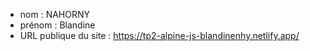 - nom : NAHORNY
- prénom : Blandine
- URL publique du site : https://tp2-alpine-js-blandinenhy.netlify.app/
